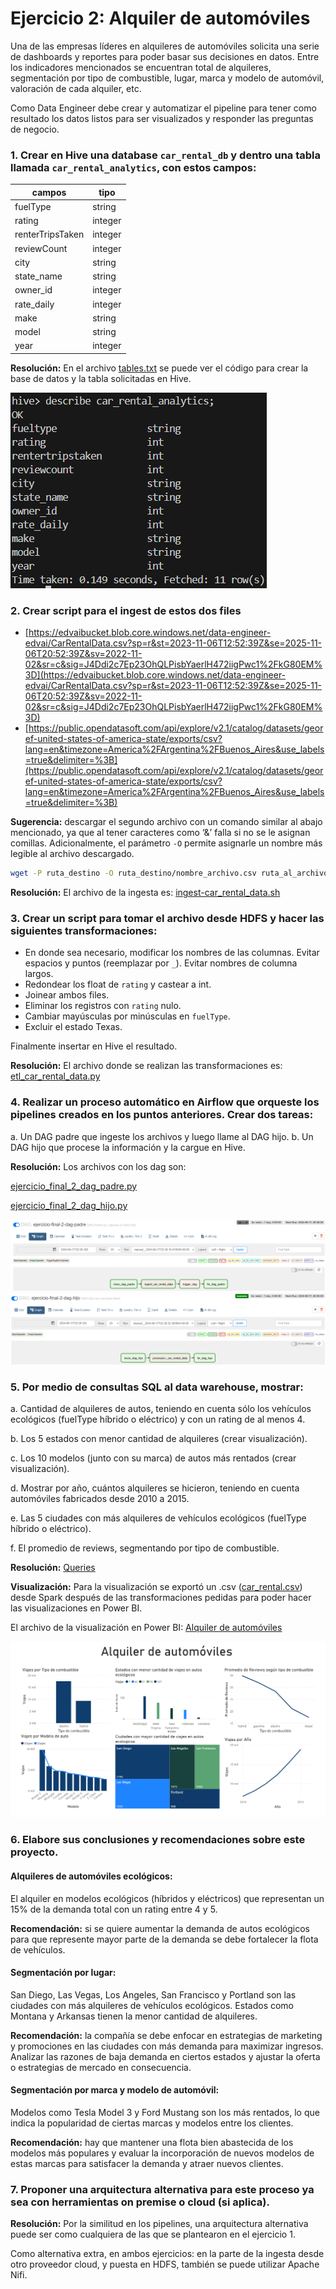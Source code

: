 # Ejercicio 2: Alquiler de automóviles

Una de las empresas líderes en alquileres de automóviles solicita una serie de dashboards y reportes para poder basar sus decisiones en datos. Entre los indicadores mencionados se encuentran total de alquileres, segmentación por tipo de combustible, lugar, marca y modelo de automóvil, valoración de cada alquiler, etc.

Como Data Engineer debe crear y automatizar el pipeline para tener como resultado los datos listos para ser visualizados y responder las preguntas de negocio.

### 1. Crear en Hive una database `car_rental_db` y dentro una tabla llamada `car_rental_analytics`, con estos campos:

| campos           | tipo    |
|------------------|---------|
| fuelType         | string  |
| rating           | integer |
| renterTripsTaken | integer |
| reviewCount      | integer |
| city             | string  |
| state_name       | string  |
| owner_id         | integer |
| rate_daily       | integer |
| make             | string  |
| model            | string  |
| year             | integer |

**Resolución:** En el archivo [tables.txt](../../src/ejercicio-2/tables.txt) se puede ver el código para crear la base de datos y la tabla solicitadas en Hive. 

![img/1.png](img/1.png)

### 2. Crear script para el ingest de estos dos files

- [https://edvaibucket.blob.core.windows.net/data-engineer-edvai/CarRentalData.csv?sp=r&st=2023-11-06T12:52:39Z&se=2025-11-06T20:52:39Z&sv=2022-11-02&sr=c&sig=J4Ddi2c7Ep23OhQLPisbYaerlH472iigPwc1%2FkG80EM%3D](https://edvaibucket.blob.core.windows.net/data-engineer-edvai/CarRentalData.csv?sp=r&st=2023-11-06T12:52:39Z&se=2025-11-06T20:52:39Z&sv=2022-11-02&sr=c&sig=J4Ddi2c7Ep23OhQLPisbYaerlH472iigPwc1%2FkG80EM%3D)
- [https://public.opendatasoft.com/api/explore/v2.1/catalog/datasets/georef-united-states-of-america-state/exports/csv?lang=en&timezone=America%2FArgentina%2FBuenos_Aires&use_labels=true&delimiter=%3B](https://public.opendatasoft.com/api/explore/v2.1/catalog/datasets/georef-united-states-of-america-state/exports/csv?lang=en&timezone=America%2FArgentina%2FBuenos_Aires&use_labels=true&delimiter=%3B)

**Sugerencia:** descargar el segundo archivo con un comando similar al abajo mencionado, ya que al tener caracteres como ‘&’ falla si no se le asignan comillas. Adicionalmente, el parámetro `-O` permite asignarle un nombre más legible al archivo descargado.

```bash
wget -P ruta_destino -O ruta_destino/nombre_archivo.csv ruta_al_archivo
```

**Resolución:** El archivo de la ingesta es: 
[ingest-car_rental_data.sh](../../src/ejercicio-2/ingest/ingest-car_rental_data.sh)


### 3. Crear un script para tomar el archivo desde HDFS y hacer las siguientes transformaciones:

- En donde sea necesario, modificar los nombres de las columnas. Evitar espacios y puntos (reemplazar por `_`). Evitar nombres de columna largos.
- Redondear los float de `rating` y castear a int.
- Joinear ambos files.
- Eliminar los registros con `rating` nulo.
- Cambiar mayúsculas por minúsculas en `fuelType`.
- Excluir el estado Texas.

Finalmente insertar en Hive el resultado.

**Resolución:** El archivo donde se realizan las transformaciones es: 
[etl_car_rental_data.py](../../src/ejercicio-2/etl/etl_car_rental_data.py)

### 4. Realizar un proceso automático en Airflow que orqueste los pipelines creados en los puntos anteriores. Crear dos tareas:

a. Un DAG padre que ingeste los archivos y luego llame al DAG hijo.
b. Un DAG hijo que procese la información y la cargue en Hive.

**Resolución:** Los archivos con los dag son: 

[ejercicio_final_2_dag_padre.py](../../src/ejercicio-2/dag/ejercicio_final_2_dag_padre.py)

[ejercicio_final_2_dag_hijo.py](../../src/ejercicio-2/dag/ejercicio_final_2_dag_hijo.py)

![img/4_padre.png](img/4_padre.png)
![img/4_hijo.png](img/4_hijo.png)

### 5. Por medio de consultas SQL al data warehouse, mostrar:

a. Cantidad de alquileres de autos, teniendo en cuenta sólo los vehículos ecológicos (fuelType híbrido o eléctrico) y con un rating de al menos 4.

b. Los 5 estados con menor cantidad de alquileres (crear visualización).

c. Los 10 modelos (junto con su marca) de autos más rentados (crear visualización).

d. Mostrar por año, cuántos alquileres se hicieron, teniendo en cuenta automóviles fabricados desde 2010 a 2015.

e. Las 5 ciudades con más alquileres de vehículos ecológicos (fuelType híbrido o eléctrico).

f. El promedio de reviews, segmentando por tipo de combustible.

**Resolución:** [Queries](queries/queries-2.md)

**Visualización:** Para la visualización se exportó un .csv ([car_rental.csv](docs/ejercicio-2/car_rental.csv)) desde Spark después de las transformaciones pedidas para poder hacer las visualizaciones en Power BI. 

El archivo de la visualización en Power BI: [Alquiler de automóviles](docs/ejercicio-2/Alquiler_de_automoviles.pbix)

![pbi](img/pbi.png)

### 6. Elabore sus conclusiones y recomendaciones sobre este proyecto.

#### Alquileres de automóviles ecológicos:

El alquiler en modelos ecológicos (híbridos y eléctricos) que representan un 15% de la demanda total con un rating entre 4 y 5. 

**Recomendación:** si se quiere aumentar la demanda de autos ecológicos para que represente mayor parte de la demanda se debe fortalecer la flota de vehículos. 

#### Segmentación por lugar:

San Diego, Las Vegas, Los Angeles, San Francisco y Portland son las ciudades con más alquileres de vehículos ecológicos. Estados como Montana y Arkansas tienen la menor cantidad de alquileres.

**Recomendación:** la compañía se debe enfocar en estrategias de marketing y promociones en las ciudades con más demanda para maximizar ingresos. Analizar las razones de baja demanda en ciertos estados y ajustar la oferta o estrategias de mercado en consecuencia.

#### Segmentación por marca y modelo de automóvil:

Modelos como Tesla Model 3 y Ford Mustang son los más rentados, lo que indica la popularidad de ciertas marcas y modelos entre los clientes.

**Recomendación:** hay que mantener una flota bien abastecida de los modelos más populares y evaluar la incorporación de nuevos modelos de estas marcas para satisfacer la demanda y atraer nuevos clientes.

### 7. Proponer una arquitectura alternativa para este proceso ya sea con herramientas on premise o cloud (si aplica).

**Resolución:** Por la similitud en los pipelines, una arquitectura alternativa puede ser como cualquiera de las que se plantearon en el ejercicio 1. 

Como alternativa extra, en ambos ejercicios: en la parte de la ingesta desde otro proveedor cloud, y puesta en HDFS, también se puede utilizar Apache Nifi. 

